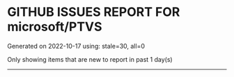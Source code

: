 
# GITHUB ISSUES REPORT FOR microsoft/PTVS


Generated on 2022-10-17 using: stale=30, all=0


Only showing items that are new to report in past 1 day(s)


---
